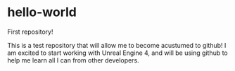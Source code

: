 # hello-world
First repository!

This is a test repository that will allow
me to become acustumed to github!
I am excited to start working with
Unreal Engine 4, and will be using
github to help me learn all I can
from other developers.
